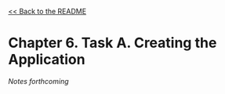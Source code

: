 [&lt;&lt; Back to the README](README.md)

# Chapter 6. Task A. Creating the Application

*Notes forthcoming*